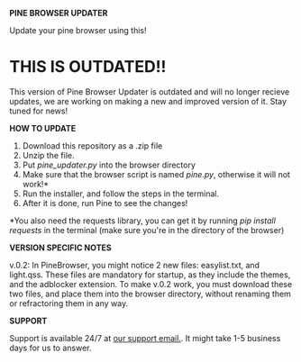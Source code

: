 **PINE BROWSER UPDATER**

Update your pine browser using this!

# THIS IS OUTDATED!!
This version of Pine Browser Updater is outdated and will no longer recieve updates, we are working on making a new and improved version of it. Stay tuned for news!

**HOW TO UPDATE**

1. Download this repository as a .zip file
2. Unzip the file.
3. Put *pine_updater.py* into the browser directory
4. Make sure that the browser script is named *pine.py*, otherwise it will not work!*
5. Run the installer, and follow the steps in the terminal.
6. After it is done, run Pine to see the changes!

*You also need the requests library, you can get it by running *pip install requests* in the terminal (make sure you're in the directory of the browser)


**VERSION SPECIFIC NOTES**

v.0.2: In PineBrowser, you might notice 2 new files: easylist.txt, and light.qss. These files are mandatory for startup, as they include the themes, and the adblocker extension. To make v.0.2 work, you must download these two files, and place them into the browser directory, without renaming them or refractoring them in any way.

**SUPPORT**

Support is available 24/7 at [our support email.](mseodv096@gmail.com).
It might take 1-5 business days for us to answer.
